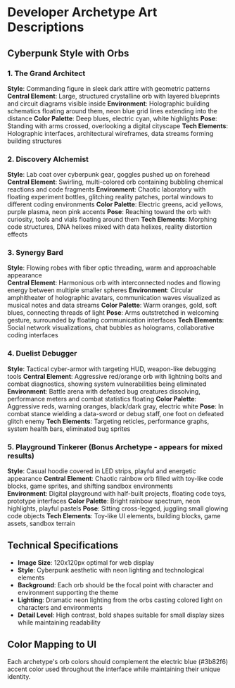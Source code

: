 # Developer Archetype Art Descriptions
## Cyberpunk Style with Orbs

### 1. The Grand Architect
**Style**: Commanding figure in sleek dark attire with geometric patterns
**Central Element**: Large, structured crystalline orb with layered blueprints and circuit diagrams visible inside
**Environment**: Holographic building schematics floating around them, neon blue grid lines extending into the distance
**Color Palette**: Deep blues, electric cyan, white highlights
**Pose**: Standing with arms crossed, overlooking a digital cityscape
**Tech Elements**: Holographic interfaces, architectural wireframes, data streams forming building structures

### 2. Discovery Alchemist  
**Style**: Lab coat over cyberpunk gear, goggles pushed up on forehead
**Central Element**: Swirling, multi-colored orb containing bubbling chemical reactions and code fragments
**Environment**: Chaotic laboratory with floating experiment bottles, glitching reality patches, portal windows to different coding environments
**Color Palette**: Electric greens, acid yellows, purple plasma, neon pink accents
**Pose**: Reaching toward the orb with curiosity, tools and vials floating around them
**Tech Elements**: Morphing code structures, DNA helixes mixed with data helixes, reality distortion effects

### 3. Synergy Bard
**Style**: Flowing robes with fiber optic threading, warm and approachable appearance  
**Central Element**: Harmonious orb with interconnected nodes and flowing energy between multiple smaller spheres
**Environment**: Circular amphitheater of holographic avatars, communication waves visualized as musical notes and data streams
**Color Palette**: Warm oranges, gold, soft blues, connecting threads of light
**Pose**: Arms outstretched in welcoming gesture, surrounded by floating communication interfaces
**Tech Elements**: Social network visualizations, chat bubbles as holograms, collaborative coding interfaces

### 4. Duelist Debugger
**Style**: Tactical cyber-armor with targeting HUD, weapon-like debugging tools
**Central Element**: Aggressive red/orange orb with lightning bolts and combat diagnostics, showing system vulnerabilities being eliminated
**Environment**: Battle arena with defeated bug creatures dissolving, performance meters and combat statistics floating
**Color Palette**: Aggressive reds, warning oranges, black/dark gray, electric white
**Pose**: In combat stance wielding a data-sword or debug staff, one foot on defeated glitch enemy
**Tech Elements**: Targeting reticles, performance graphs, system health bars, eliminated bug sprites

### 5. Playground Tinkerer (Bonus Archetype - appears for mixed results)
**Style**: Casual hoodie covered in LED strips, playful and energetic appearance
**Central Element**: Chaotic rainbow orb filled with toy-like code blocks, game sprites, and shifting sandbox environments  
**Environment**: Digital playground with half-built projects, floating code toys, prototype interfaces
**Color Palette**: Bright rainbow spectrum, neon highlights, playful pastels
**Pose**: Sitting cross-legged, juggling small glowing code objects
**Tech Elements**: Toy-like UI elements, building blocks, game assets, sandbox terrain

## Technical Specifications
- **Image Size**: 120x120px optimal for web display
- **Style**: Cyberpunk aesthetic with neon lighting and technological elements
- **Background**: Each orb should be the focal point with character and environment supporting the theme
- **Lighting**: Dramatic neon lighting from the orbs casting colored light on characters and environments
- **Detail Level**: High contrast, bold shapes suitable for small display sizes while maintaining readability

## Color Mapping to UI
Each archetype's orb colors should complement the electric blue (#3b82f6) accent color used throughout the interface while maintaining their unique identity.
